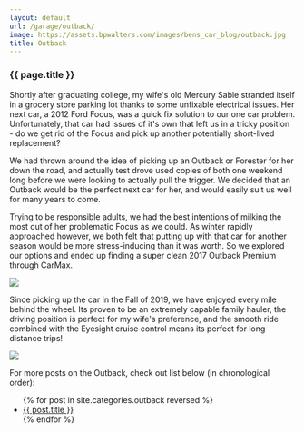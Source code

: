 ```yaml
---
layout: default
url: /garage/outback/
image: https://assets.bpwalters.com/images/bens_car_blog/outback.jpg
title: Outback
---
```


<section id="outback" class="car">
    <section id="intro" class="is-intro-section">
        <div class="background-image-wrapper is-dark">
            <div class="is-opaque" style="background-image: url('https://assets.bpwalters.com/images/bens_car_blog/outback.jpg');"></div>
        </div>
        <div class="container has-middle-text">
            <div class="item flex-100">
                <div class="intro-title">
                    <h1>{{ page.title }}</h1>
                </div>
            </div>
        </div>
    </section>
    <section id="history">
        <div class="container">
            <div class="item flex-100">
                <p><span class="is-first-letter">S</span>hortly after graduating college, my wife's old Mercury Sable stranded itself in a grocery store parking lot thanks to some unfixable electrical issues. Her next car, a 2012 Ford Focus, was a quick fix solution to our one car problem. Unfortunately, that car had issues of it's own that left us in a tricky position - do we get rid of the Focus and pick up another potentially short-lived replacement?</p>
                <p>We had thrown around the idea of picking up an Outback or Forester for her down the road, and actually test drove used copies of both one weekend long before we were looking to actually pull the trigger. We decided that an Outback would be the perfect next car for her, and would easily suit us well for many years to come.</p>
                <p>Trying to be responsible adults, we had the best intentions of milking the most out of her problematic Focus as we could. As winter rapidly approached however, we both felt that putting up with that car for another season would be more stress-inducing than it was worth. So we explored our options and ended up finding a super clean 2017 Outback Premium through CarMax.</p>
                <p><img src="https://assets.bpwalters.com/images/bens_car_blog/outback_badge.jpg"/></p>
                <p>Since picking up the car in the Fall of 2019, we have enjoyed every mile behind the wheel. Its proven to be an extremely capable family hauler, the driving position is perfect for my wife's preference, and the smooth ride combined with the Eyesight cruise control means its perfect for long distance trips!</p>
                <p><img src="https://assets.bpwalters.com/images/bens_car_blog/outback_interior.jpg"/></p>
                <p>For more posts on the Outback, check out list below (in chronological order):</p>
                <ul>
                    {% for post in site.categories.outback reversed %}
                        <li>
                            <a class="is-bold" href="{{ post.url }}" target="_blank">{{ post.title }}</a>
                        </li>
                    {% endfor %}
                </ul>
            </div>
        </div>
    </section>
</section>